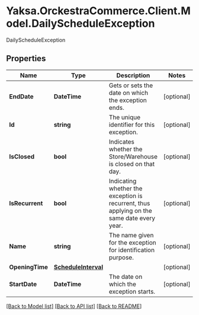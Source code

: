 # Yaksa.OrckestraCommerce.Client.Model.DailyScheduleException
DailyScheduleException

## Properties

Name | Type | Description | Notes
------------ | ------------- | ------------- | -------------
**EndDate** | **DateTime** | Gets or sets the date on which the exception ends. | [optional] 
**Id** | **string** | The unique identifier for this exception. | [optional] 
**IsClosed** | **bool** | Indicates whether the Store/Warehouse is closed on that day. | [optional] 
**IsRecurrent** | **bool** | Indicating whether the exception is recurrent, thus applying on the same date every year. | [optional] 
**Name** | **string** | The name given for the exception for identification purpose. | [optional] 
**OpeningTime** | [**ScheduleInterval**](ScheduleInterval.md) |  | [optional] 
**StartDate** | **DateTime** | The date on which the exception starts. | [optional] 

[[Back to Model list]](../README.md#documentation-for-models) [[Back to API list]](../README.md#documentation-for-api-endpoints) [[Back to README]](../README.md)

